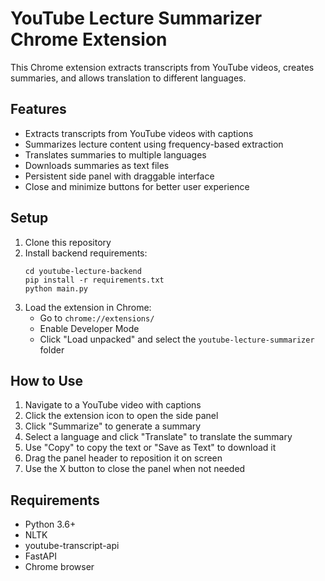 # YouTube Lecture Summarizer Chrome Extension

This Chrome extension extracts transcripts from YouTube videos, creates summaries, and allows translation to different languages.

## Features
- Extracts transcripts from YouTube videos with captions
- Summarizes lecture content using frequency-based extraction
- Translates summaries to multiple languages
- Downloads summaries as text files
- Persistent side panel with draggable interface
- Close and minimize buttons for better user experience

## Setup
1. Clone this repository
2. Install backend requirements:
   ```
   cd youtube-lecture-backend
   pip install -r requirements.txt
   python main.py
   ```
3. Load the extension in Chrome:
   - Go to `chrome://extensions/`
   - Enable Developer Mode
   - Click "Load unpacked" and select the `youtube-lecture-summarizer` folder

## How to Use
1. Navigate to a YouTube video with captions
2. Click the extension icon to open the side panel
3. Click "Summarize" to generate a summary
4. Select a language and click "Translate" to translate the summary
5. Use "Copy" to copy the text or "Save as Text" to download it
6. Drag the panel header to reposition it on screen
7. Use the X button to close the panel when not needed

## Requirements
- Python 3.6+
- NLTK
- youtube-transcript-api
- FastAPI
- Chrome browser

